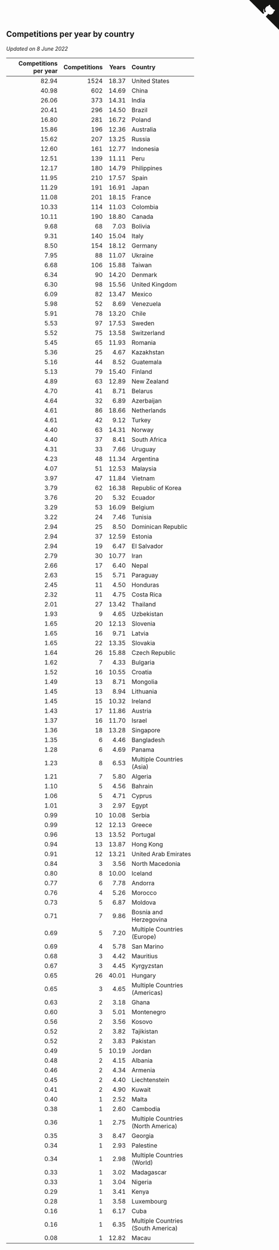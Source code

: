 ## Competitions per year by country

*Updated on  8 June 2022*

| Competitions per year | Competitions | Years | Country |
| ---: | ---: | ---: | :--- |
| 82.94 | 1524 | 18.37 | United States |
| 40.98 | 602 | 14.69 | China |
| 26.06 | 373 | 14.31 | India |
| 20.41 | 296 | 14.50 | Brazil |
| 16.80 | 281 | 16.72 | Poland |
| 15.86 | 196 | 12.36 | Australia |
| 15.62 | 207 | 13.25 | Russia |
| 12.60 | 161 | 12.77 | Indonesia |
| 12.51 | 139 | 11.11 | Peru |
| 12.17 | 180 | 14.79 | Philippines |
| 11.95 | 210 | 17.57 | Spain |
| 11.29 | 191 | 16.91 | Japan |
| 11.08 | 201 | 18.15 | France |
| 10.33 | 114 | 11.03 | Colombia |
| 10.11 | 190 | 18.80 | Canada |
| 9.68 | 68 | 7.03 | Bolivia |
| 9.31 | 140 | 15.04 | Italy |
| 8.50 | 154 | 18.12 | Germany |
| 7.95 | 88 | 11.07 | Ukraine |
| 6.68 | 106 | 15.88 | Taiwan |
| 6.34 | 90 | 14.20 | Denmark |
| 6.30 | 98 | 15.56 | United Kingdom |
| 6.09 | 82 | 13.47 | Mexico |
| 5.98 | 52 | 8.69 | Venezuela |
| 5.91 | 78 | 13.20 | Chile |
| 5.53 | 97 | 17.53 | Sweden |
| 5.52 | 75 | 13.58 | Switzerland |
| 5.45 | 65 | 11.93 | Romania |
| 5.36 | 25 | 4.67 | Kazakhstan |
| 5.16 | 44 | 8.52 | Guatemala |
| 5.13 | 79 | 15.40 | Finland |
| 4.89 | 63 | 12.89 | New Zealand |
| 4.70 | 41 | 8.71 | Belarus |
| 4.64 | 32 | 6.89 | Azerbaijan |
| 4.61 | 86 | 18.66 | Netherlands |
| 4.61 | 42 | 9.12 | Turkey |
| 4.40 | 63 | 14.31 | Norway |
| 4.40 | 37 | 8.41 | South Africa |
| 4.31 | 33 | 7.66 | Uruguay |
| 4.23 | 48 | 11.34 | Argentina |
| 4.07 | 51 | 12.53 | Malaysia |
| 3.97 | 47 | 11.84 | Vietnam |
| 3.79 | 62 | 16.38 | Republic of Korea |
| 3.76 | 20 | 5.32 | Ecuador |
| 3.29 | 53 | 16.09 | Belgium |
| 3.22 | 24 | 7.46 | Tunisia |
| 2.94 | 25 | 8.50 | Dominican Republic |
| 2.94 | 37 | 12.59 | Estonia |
| 2.94 | 19 | 6.47 | El Salvador |
| 2.79 | 30 | 10.77 | Iran |
| 2.66 | 17 | 6.40 | Nepal |
| 2.63 | 15 | 5.71 | Paraguay |
| 2.45 | 11 | 4.50 | Honduras |
| 2.32 | 11 | 4.75 | Costa Rica |
| 2.01 | 27 | 13.42 | Thailand |
| 1.93 | 9 | 4.65 | Uzbekistan |
| 1.65 | 20 | 12.13 | Slovenia |
| 1.65 | 16 | 9.71 | Latvia |
| 1.65 | 22 | 13.35 | Slovakia |
| 1.64 | 26 | 15.88 | Czech Republic |
| 1.62 | 7 | 4.33 | Bulgaria |
| 1.52 | 16 | 10.55 | Croatia |
| 1.49 | 13 | 8.71 | Mongolia |
| 1.45 | 13 | 8.94 | Lithuania |
| 1.45 | 15 | 10.32 | Ireland |
| 1.43 | 17 | 11.86 | Austria |
| 1.37 | 16 | 11.70 | Israel |
| 1.36 | 18 | 13.28 | Singapore |
| 1.35 | 6 | 4.46 | Bangladesh |
| 1.28 | 6 | 4.69 | Panama |
| 1.23 | 8 | 6.53 | Multiple Countries (Asia) |
| 1.21 | 7 | 5.80 | Algeria |
| 1.10 | 5 | 4.56 | Bahrain |
| 1.06 | 5 | 4.71 | Cyprus |
| 1.01 | 3 | 2.97 | Egypt |
| 0.99 | 10 | 10.08 | Serbia |
| 0.99 | 12 | 12.13 | Greece |
| 0.96 | 13 | 13.52 | Portugal |
| 0.94 | 13 | 13.87 | Hong Kong |
| 0.91 | 12 | 13.21 | United Arab Emirates |
| 0.84 | 3 | 3.56 | North Macedonia |
| 0.80 | 8 | 10.00 | Iceland |
| 0.77 | 6 | 7.78 | Andorra |
| 0.76 | 4 | 5.26 | Morocco |
| 0.73 | 5 | 6.87 | Moldova |
| 0.71 | 7 | 9.86 | Bosnia and Herzegovina |
| 0.69 | 5 | 7.20 | Multiple Countries (Europe) |
| 0.69 | 4 | 5.78 | San Marino |
| 0.68 | 3 | 4.42 | Mauritius |
| 0.67 | 3 | 4.45 | Kyrgyzstan |
| 0.65 | 26 | 40.01 | Hungary |
| 0.65 | 3 | 4.65 | Multiple Countries (Americas) |
| 0.63 | 2 | 3.18 | Ghana |
| 0.60 | 3 | 5.01 | Montenegro |
| 0.56 | 2 | 3.56 | Kosovo |
| 0.52 | 2 | 3.82 | Tajikistan |
| 0.52 | 2 | 3.83 | Pakistan |
| 0.49 | 5 | 10.19 | Jordan |
| 0.48 | 2 | 4.15 | Albania |
| 0.46 | 2 | 4.34 | Armenia |
| 0.45 | 2 | 4.40 | Liechtenstein |
| 0.41 | 2 | 4.90 | Kuwait |
| 0.40 | 1 | 2.52 | Malta |
| 0.38 | 1 | 2.60 | Cambodia |
| 0.36 | 1 | 2.75 | Multiple Countries (North America) |
| 0.35 | 3 | 8.47 | Georgia |
| 0.34 | 1 | 2.93 | Palestine |
| 0.34 | 1 | 2.98 | Multiple Countries (World) |
| 0.33 | 1 | 3.02 | Madagascar |
| 0.33 | 1 | 3.04 | Nigeria |
| 0.29 | 1 | 3.41 | Kenya |
| 0.28 | 1 | 3.58 | Luxembourg |
| 0.16 | 1 | 6.17 | Cuba |
| 0.16 | 1 | 6.35 | Multiple Countries (South America) |
| 0.08 | 1 | 12.82 | Macau |


<a href="https://github.com/jonatanklosko/wca_statistics" class="github-corner" aria-label="View source on Github"><svg width="80" height="80" viewBox="0 0 250 250" style="fill:#151513; color:#fff; position: absolute; top: 0; border: 0; right: 0;" aria-hidden="true"><path d="M0,0 L115,115 L130,115 L142,142 L250,250 L250,0 Z"></path><path d="M128.3,109.0 C113.8,99.7 119.0,89.6 119.0,89.6 C122.0,82.7 120.5,78.6 120.5,78.6 C119.2,72.0 123.4,76.3 123.4,76.3 C127.3,80.9 125.5,87.3 125.5,87.3 C122.9,97.6 130.6,101.9 134.4,103.2" fill="currentColor" style="transform-origin: 130px 106px;" class="octo-arm"></path><path d="M115.0,115.0 C114.9,115.1 118.7,116.5 119.8,115.4 L133.7,101.6 C136.9,99.2 139.9,98.4 142.2,98.6 C133.8,88.0 127.5,74.4 143.8,58.0 C148.5,53.4 154.0,51.2 159.7,51.0 C160.3,49.4 163.2,43.6 171.4,40.1 C171.4,40.1 176.1,42.5 178.8,56.2 C183.1,58.6 187.2,61.8 190.9,65.4 C194.5,69.0 197.7,73.2 200.1,77.6 C213.8,80.2 216.3,84.9 216.3,84.9 C212.7,93.1 206.9,96.0 205.4,96.6 C205.1,102.4 203.0,107.8 198.3,112.5 C181.9,128.9 168.3,122.5 157.7,114.1 C157.9,116.9 156.7,120.9 152.7,124.9 L141.0,136.5 C139.8,137.7 141.6,141.9 141.8,141.8 Z" fill="currentColor" class="octo-body"></path></svg></a><style>.github-corner:hover .octo-arm{animation:octocat-wave 560ms ease-in-out}@keyframes octocat-wave{0%,100%{transform:rotate(0)}20%,60%{transform:rotate(-25deg)}40%,80%{transform:rotate(10deg)}}@media (max-width:500px){.github-corner:hover .octo-arm{animation:none}.github-corner .octo-arm{animation:octocat-wave 560ms ease-in-out}}</style>
